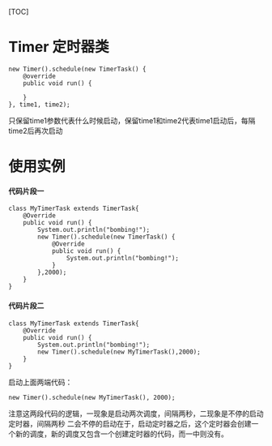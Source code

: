 [TOC]

# Timer 定时器类

```
new Timer().schedule(new TimerTask() {
	@override
	public void run() {

	}
}, time1, time2);
```

只保留time1参数代表什么时候启动，保留time1和time2代表time1启动后，每隔time2后再次启动

# 使用实例

#### 代码片段一

```
class MyTimerTask extends TimerTask{
	@Override
	public void run() {
		System.out.println("bombing!");
		new Timer().schedule(new TimerTask() {
			@Override
			public void run() {
				System.out.println("bombing!");
			}
		},2000);
	}
}
```

#### 代码片段二

```
class MyTimerTask extends TimerTask{
	@Override
	public void run() {
		System.out.println("bombing!");
		new Timer().schedule(new MyTimerTask(),2000);
	}
}
```

启动上面两端代码：

```
new Timer().schedule(new MyTimerTask(), 2000);
```

注意这两段代码的逻辑，一现象是启动两次调度，间隔两秒，二现象是不停的启动定时器，间隔两秒
二会不停的启动在于，启动定时器之后，这个定时器会创建一个新的调度，新的调度又包含一个创建定时器的代码，而一中则没有。